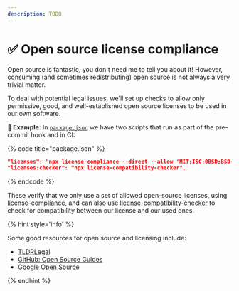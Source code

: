 ```yaml
---
description: TODO
---
```


# ✅ Open source license compliance

Open source is fantastic, you don't need me to tell you about it! However, consuming (and sometimes redistributing) open source is not always a very trivial matter.

To deal with potential legal issues, we'll set up checks to allow only permissive, good, and well-established open source licenses to be used in our own software.

**🎯 Example**: In [`package.json`](https://github.com/mikaelvesavuori/better-apis-workshop/blob/main/package.json) we have two scripts that run as part of the pre-commit hook and in CI:

{% code title="package.json" %}

```json
"licenses": "npx license-compliance --direct --allow 'MIT;ISC;0BSD;BSD-2-Clause;BSD-3-Clause;Apache-2.0;Unlicense;CC0-1.0'",
"licenses:checker": "npx license-compatibility-checker",
```

{% endcode %}

These verify that we only use a set of allowed open-source licenses, using [license-compliance](https://www.npmjs.com/package/license-compliance), and can also use [license-compatibility-checker](https://www.npmjs.com/package/license-compatibility-checker) to check for compatibility between our license and our used ones.

{% hint style='info' %}

Some good resources for open source and licensing include:

- [TLDRLegal](https://tldrlegal.com)
- [GitHub: Open Source Guides](https://opensource.guide)
- [Google Open Source](https://opensource.google/documentation/reference)

{% endhint %}
